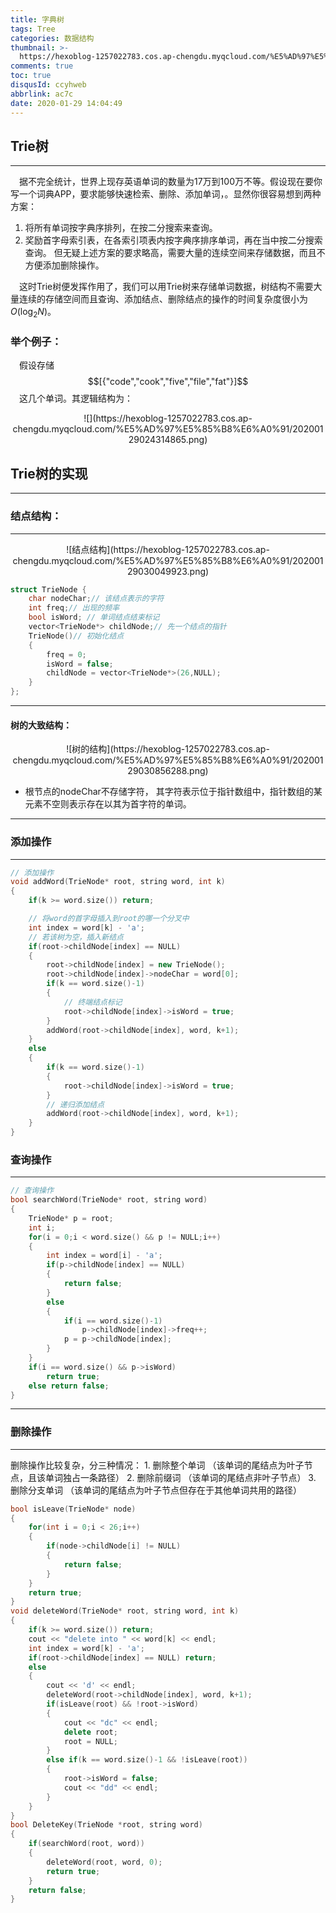 ```yaml
---
title: 字典树
tags: Tree
categories: 数据结构
thumbnail: >-
  https://hexoblog-1257022783.cos.ap-chengdu.myqcloud.com/%E5%AD%97%E5%85%B8%E6%A0%91/20200129091205953.png
comments: true
toc: true
disqusId: ccyhweb
abbrlink: ac7c
date: 2020-01-29 14:04:49
---
```

## Trie树
---
&emsp;据不完全统计，世界上现存英语单词的数量为17万到100万不等。假设现在要你写一个词典APP，要求能够快速检索、删除、添加单词，。显然你很容易想到两种方案：
1. 将所有单词按字典序排列，在按二分搜索来查询。
2. 奖励首字母索引表，在各索引项表内按字典序排序单词，再在当中按二分搜索查询。
但无疑上述方案的要求略高，需要大量的连续空间来存储数据，而且不方便添加删除操作。

<!-- more -->
&emsp;这时Trie树便发挥作用了，我们可以用Trie树来存储单词数据，树结构不需要大量连续的存储空间而且查询、添加结点、删除结点的操作的时间复杂度很小为$O(\log_{2}{N})$。
### 举个例子：
&emsp;假设存储
$$[{"code","cook","five","file","fat"}]$$
&emsp;这几个单词。其逻辑结构为：

<center>
![](https://hexoblog-1257022783.cos.ap-chengdu.myqcloud.com/%E5%AD%97%E5%85%B8%E6%A0%91/20200129024314865.png)
</center>

## Trie树的实现
---

### 结点结构：
---

<center>
![结点结构](https://hexoblog-1257022783.cos.ap-chengdu.myqcloud.com/%E5%AD%97%E5%85%B8%E6%A0%91/20200129030049923.png)
</center>

```c++
struct TrieNode {
    char nodeChar;// 该结点表示的字符
    int freq;// 出现的频率
    bool isWord; // 单词结点结束标记
    vector<TrieNode*> childNode;// 先一个结点的指针
    TrieNode()// 初始化结点
    {
        freq = 0;
        isWord = false;
        childNode = vector<TrieNode*>(26,NULL);
    }
};
```
---
#### 树的大致结构：

<center>
![树的结构](https://hexoblog-1257022783.cos.ap-chengdu.myqcloud.com/%E5%AD%97%E5%85%B8%E6%A0%91/20200129030856288.png)
</center>

* 根节点的nodeChar不存储字符， 其字符表示位于指针数组中，指针数组的某元素不空则表示存在以其为首字符的单词。

---
### 添加操作
---
```c++
// 添加操作
void addWord(TrieNode* root, string word, int k)
{
    if(k >= word.size()) return;

    // 将word的首字母插入到root的哪一个分叉中
    int index = word[k] - 'a';
    // 若该树为空，插入新结点
    if(root->childNode[index] == NULL)
    {
        root->childNode[index] = new TrieNode();
        root->childNode[index]->nodeChar = word[0];
        if(k == word.size()-1)
        {
            // 终端结点标记
            root->childNode[index]->isWord = true;
        }
        addWord(root->childNode[index], word, k+1);
    }
    else
    {
        if(k == word.size()-1)
        {
            root->childNode[index]->isWord = true;
        }
        // 递归添加结点
        addWord(root->childNode[index], word, k+1);
    }
}
```
### 查询操作
---
```c++
// 查询操作
bool searchWord(TrieNode* root, string word)
{
    TrieNode* p = root;
    int i;
    for(i = 0;i < word.size() && p != NULL;i++)
    {
        int index = word[i] - 'a';
        if(p->childNode[index] == NULL)
        {
            return false;
        }
        else
        {
            if(i == word.size()-1)
                p->childNode[index]->freq++;
            p = p->childNode[index];
        }
    }
    if(i == word.size() && p->isWord)
        return true;
    else return false;
}
```

---
### 删除操作
---
删除操作比较复杂，分三种情况：
        1. 删除整个单词 （该单词的尾结点为叶子节点，且该单词独占一条路径）
        2. 删除前缀词 （该单词的尾结点非叶子节点）
        3. 删除分支单词 （该单词的尾结点为叶子节点但存在于其他单词共用的路径）
```c++
bool isLeave(TrieNode* node)
{
    for(int i = 0;i < 26;i++)
    {
        if(node->childNode[i] != NULL)
        {
            return false;
        }
    }
    return true;
}
void deleteWord(TrieNode* root, string word, int k)
{
    if(k >= word.size()) return;
    cout << "delete into " << word[k] << endl;
    int index = word[k] - 'a';
    if(root->childNode[index] == NULL) return;
    else
    {
        cout << 'd' << endl;
        deleteWord(root->childNode[index], word, k+1);
        if(isLeave(root) && !root->isWord)
        {
            cout << "dc" << endl;
            delete root;
            root = NULL;
        }
        else if(k == word.size()-1 && !isLeave(root))
        {
            root->isWord = false;
            cout << "dd" << endl;
        }
    }
}
bool DeleteKey(TrieNode *root, string word)
{
    if(searchWord(root, word))
    {
        deleteWord(root, word, 0);
        return true;
    }
    return false;
}

```